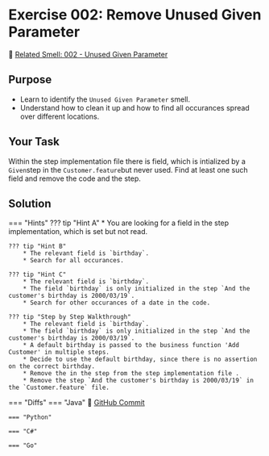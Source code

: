 # Exercise 002: Remove Unused Given Parameter
:link: [Related Smell: 002 - Unused Given Parameter](/smells/002-unused-given)

## Purpose
* Learn to identify the `Unused Given Parameter` smell.
* Understand how to clean it up and how to find all occurances spread over different locations.

## Your Task
Within the step implementation file there is field, which is intialized by a `Given`step in the `Customer.feature`but never used. Find at least
one such field and remove the code and the step.

## Solution

=== "Hints"
    ??? tip "Hint A"
        * You are looking for a field in the step implementation, which is set but not read.

    ??? tip "Hint B"
        * The relevant field is `birthday`.
        * Search for all occurances.

    ??? tip "Hint C"
        * The relevant field is `birthday`.
        * The field `birthday` is only initialized in the step `And the customer's birthday is 2000/03/19`.
        * Search for other occurances of a date in the code.

    ??? tip "Step by Step Walkthrough"
        * The relevant field is `birthday`.
        * The field `birthday` is only initialized in the step `And the customer's birthday is 2000/03/19`.
        * A default birthday is passed to the business function 'Add Customer' in multiple steps.
        * Decide to use the default birthday, since there is no assertion on the correct birthday.
        * Remove the in the step from the step implementation file .
        * Remove the step `And the customer's birthday is 2000/03/19` in the `Customer.feature` file.

=== "Diffs"
    === "Java"
        :link: [GitHub Commit](https://github.com/Cucumber-Diseases/cucumber-diseases-java/commit/0599fd71870bc62255c9b1d7a6c2a012fa1ad7e9)
    
    === "Python"

    === "C#"

    === "Go"


